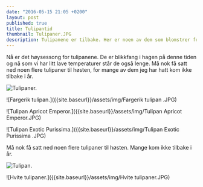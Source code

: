 ```yaml
---
date: "2016-05-15 21:05 +0200"
layout: post
published: true
title: Tulipantid
thumbnail: Tulipaner.JPG
description: Tulipanene er tilbake. Her er noen av dem som blomstrer for tiden.
---
```

Nå er det høysessong for tulipanene. De er blikkfang i hagen på denne tiden og nå som vi har litt lave temperaturer står de også lenge. Må nok få satt ned noen flere tulipaner til høsten, for mange av dem jeg har hatt kom ikke tilbake i år.  

![Tulipaner.]({{site.baseurl}}/assets/img/Tulipaner.JPG)

![Fargerik tulipan.]({{site.baseurl}}/assets/img/Fargerik tulipan .JPG)

<!--more-->

![Tulipan Apricot Emperor.]({{site.baseurl}}/assets/img/Tulipan Apricot Emperor.JPG)

![Tulipan Exotic Purissima.]({{site.baseurl}}/assets/img/Tulipan Exotic Purissima .JPG)

Må nok få satt ned noen flere tulipaner til høsten. Mange kom ikke tilbake i år. 

![Tulipan.]({{site.baseurl}}/assets/img/Tulipan.JPG)

![Hvite tulipaner.]({{site.baseurl}}/assets/img/Hvite tulipaner.JPG)
